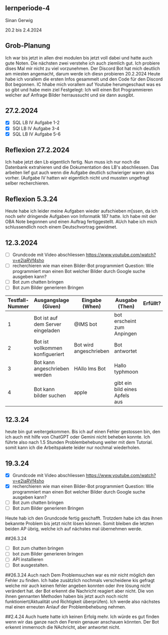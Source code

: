## lernperiode-4
Sinan Gerwig

20.2 bis 2.4.2024

## Grob-Planung
Ich war bis jetzt in allen drei modulen bis jetzt voll dabei und hatte auch gute Noten. Die nächsten zwei verstehe ich auch ziemlich gut.
Ich probiere dises Mal mir nicht zu viel vorzunehmen.
Der Discord Bot hat mich deutlich am miesten angemacht, darum werde ich diesn probieren
20.2.2024
Heute habe ich vorallem die ersten Infos gesammelt und den Code für den Discord Bot begonnen. IC hhabe mich vorallem auf Youtube herumgeschaut was es so gibt und habe mein ziel Festgelegt: Ich will einen Bot Programmieren welcher auf Anfrage Bilder herraussucht und sie dann ausgibt.

## 27.2.2024
- [x] SQL LB IV Aufgabe 1-2
- [x] SQl LB IV Aufgabe 3-4
- [x] SQL LB IV Aufgabe 5-6
## Reflexion 27.2.2024
Ich habe jetzt den Lb eigentlich fertig. Nun muss ich nur noch die Datenbank extrahieren und die Dokumentation des LB's abschliessen. Das arbeiten lief gut auch wenn die Aufgabe deutlich schwieriger waren alss vorher. (Aufgabe IV hatten wir eigentlich nicht und mussten ungefragt selber recherchieren.
## Reflexion 5.3.24
Heute habe ich leider meine Aufgaben wieder aufschieben m[ssen, da ich noch sehr dringende Aufgaben von Informatik 187 hatte. Ich habe mit der OBA Note begonnen und einen Auftrag fertiggestellt. AUch habe ich mich schlussendlich noch einem Deutschvortrag gewidmet. 
## 12.3.2024
- [ ] Grundcode mit Video abschliessen https://www.youtube.com/watch?v=e2iaRVf4sho
- [ ] recherchieren wie man einen Bilder-Bot programmiert Question: Wie programmiert man einen Bot welcher Bilder durch Google suche ausgeben kann?
- [ ] Bot zum chatten bringen
- [ ] Bot zum Bilder generieren Bringen

| Testfall-Nummer | Ausgangslage (Given) | Eingabe (When) | Ausgabe (Then) | Erfüllt? |
| -------------- | -------------------- | -------------- | -------------- | -------- |
| 1              |     Bot ist auf dem Server eingeladen   |   @IMS bot   |  bot erscheint zum Anpingen	   |        |
| 2 |    Bot ist vollkommen konfigueriert   |   Bot wird angeschrieben |    Bot antwortet |          |
|  3 |      Bot kann angeschrieben werden |   HAllo Ims Bot             |     Hallo typhmoon  |          |
| 4  | Bot kann bilder suchen | apple      | gibt ein bild eines Apfels aus |  |

## 12.3.24
heute bin gut weitergekommen. Bis ich auf einen Fehler gestossen bin, den ich auch mit hilfe von ChatGPT oder Gemini nicht beheben konnte. Ich führte also nach 1.5 Stunden Problembehebung weiter mit dem Tutorial.
somit kann ich die Arbeitspakete leider nur nochmal wiederholen.
## 19.3.24
- [x] Grundcode mit Video abschliessen https://www.youtube.com/watch?v=e2iaRVf4sho
- [x] recherchieren wie man einen Bilder-Bot programmiert Question: Wie programmiert man einen Bot welcher Bilder durch Google suche ausgeben kann?
- [ ] Bot zum chatten bringen
- [ ] Bot zum Bilder generieren Bringen

Heute hab ich den Grundcode fertig geschafft. Trotzdem habe ich das ihnen bekannte Problem bis jetzt nicht lösen können. Somit bleiben die letzten beiden AP übrig, welche ich auf nächstes mal übernehmen werde.

##26.3.24
- [ ] Bot zum chatten bringen
- [ ] bot zum Bilder generieren bringen
- [ ] API installieren
- [ ] Bot ausgestalten.

##26.3.24 
Auch nach Dem Problemsuchen war es mir nicht möglich den Fehler zu finden. Ich habe zusätzlich nochmals verscheidene kis gefragt welche mir auch keinen fehler angeben konnten oder ihre lösung nicht verändert hat. der Bot erkennt die Nachricht reagiert aber nicht. Die von ihnen gennanten Methoden haben bis jetzt auch noch nicht funktioniert(Aktualität und Richtigkeit überprüfen). Ich werde also nächstes mal einen erneuten Anlauf der Problembehebung nehmen.

##2.4.24
Auch huete hatte ich keinen Erfolg mehr. Ich würde es gut finden wenn wir das ganze nach den Ferein genauer anschauen könnten. Der Bot erkennt immernoch die NAchricht, aber antwortet nicht.
